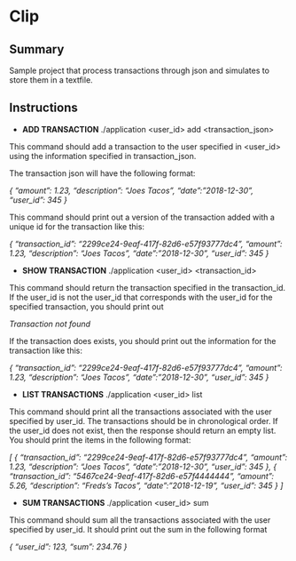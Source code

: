 # Clip

## Summary

Sample project that process transactions through json and simulates to store them in a textfile.


## Instructions

*  **ADD TRANSACTION**
./application <user_id> add <transaction_json>

This command should add a transaction to the user specified in <user_id> using the information specified in transaction_json.  

The transaction json will have the following format:

_{ “amount”: 1.23, “description”: “Joes Tacos”, “date”:”2018-12-30”, “user_id”: 345 }_

This command should print out a version of the transaction added with a unique id for the transaction like this:

_{ “transaction_id”: “2299ce24-9eaf-417f-82d6-e57f93777dc4”, “amount”: 1.23, “description”: “Joes Tacos”, “date”:”2018-12-30”, “user_id”: 345 }_

* **SHOW TRANSACTION**
./application <user_id> <transaction_id>

This command should return the transaction specified in the transaction_id. If the user_id is not the user_id that corresponds with the user_id for the specified transaction,  you should print out

_Transaction not found_

If the transaction does exists, you should print out the information for the transaction like this:

_{ “transaction_id”: “2299ce24-9eaf-417f-82d6-e57f93777dc4”, “amount”: 1.23, “description”: “Joes Tacos”, “date”:”2018-12-30”, “user_id”: 345 }_

* **LIST TRANSACTIONS**
./application <user_id> list

This command should print  all the transactions associated with the user specified by user_id. The transactions should be in chronological order. If the user_id does not exist, then the response should return an empty list. You should print the items in the following format:

_[
{ “transaction_id”: “2299ce24-9eaf-417f-82d6-e57f93777dc4”, “amount”: 1.23, “description”: “Joes Tacos”, “date”:”2018-12-30”, “user_id”: 345 },
{ “transaction_id”: “5467ce24-9eaf-417f-82d6-e57f4444444”, “amount”: 5.26, “description”: “Freds’s Tacos”, “date”:”2018-12-19”, “user_id”: 345 }
]_

* **SUM TRANSACTIONS**
./application <user_id> sum

This command should sum all the transactions associated with the user specified by user_id. It should print out the sum in the following format

_{ “user_id”: 123, “sum”: 234.76 }_
